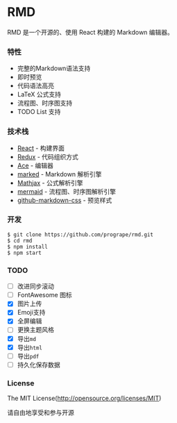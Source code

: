 
# RMD

RMD 是一个开源的、使用 React 构建的 Markdown 编辑器。

### 特性

- 完整的Markdown语法支持
- 即时预览
- 代码语法高亮
- LaTeX 公式支持
- 流程图、时序图支持
- TODO List 支持

### 技术栈

- [React](https://github.com/facebook/react) - 构建界面
- [Redux](https://github.com/rackt/redux) - 代码组织方式
- [Ace](https://github.com/ajaxorg/ace) - 编辑器
- [marked](https://github.com/chjj/marked) - Markdown 解析引擎
- [Mathjax](https://github.com/mathjax/MathJax) - 公式解析引擎
- [mermaid](https://github.com/knsv/mermaid) - 流程图、时序图解析引擎
- [github-markdown-css](https://github.com/sindresorhus/github-markdown-css) - 预览样式

### 开发

```
$ git clone https://github.com/progrape/rmd.git
$ cd rmd
$ npm install
$ npm start
```

### TODO

- [ ] 改进同步滚动
- [ ] FontAwesome 图标
- [x] 图片上传
- [x] Emoji支持
- [x] 全屏编辑
- [ ] 更换主题风格
- [x] 导出`md`
- [x] 导出`html`
- [ ] 导出`pdf`
- [ ] 持久化保存数据

### License

The MIT License(http://opensource.org/licenses/MIT) 

请自由地享受和参与开源